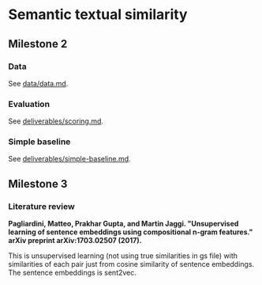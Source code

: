 # Semantic textual similarity
## Milestone 2
### Data 
See [data/data.md](data/data.md).
### Evaluation 
See [deliverables/scoring.md](deliverables/scoring.md).
### Simple baseline
See [deliverables/simple-baseline.md](deliverables/simple-baseline.md).
## Milestone 3
### Literature review

**Pagliardini, Matteo, Prakhar Gupta, and Martin Jaggi. "Unsupervised learning of sentence embeddings using compositional n-gram features." arXiv preprint arXiv:1703.02507 (2017).**

This is unsupervised learning (not using true similarities in gs file) with similarities of each pair just from cosine similarity of sentence embeddings. The sentence embeddings is sent2vec.
